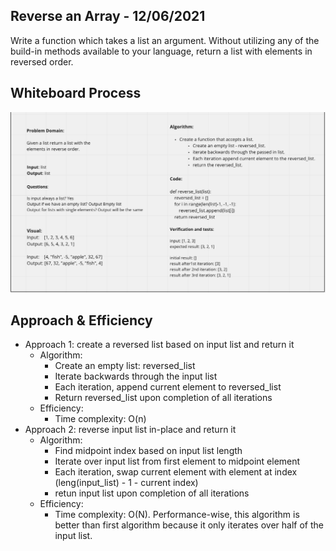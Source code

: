## Reverse an Array - 12/06/2021

Write a function which takes a list an argument. Without utilizing any of the build-in methods available to your language, return a list with elements in reversed order.

## Whiteboard Process

![Reverse a list](array_reverse.png)

## Approach & Efficiency

- Approach 1: create a reversed list based on input list and return it
  - Algorithm:
    - Create an empty list: reversed_list
    - Iterate backwards through the input list
    - Each iteration, append current element to reversed_list
    - Return reversed_list upon completion of all iterations
  - Efficiency:
    - Time complexity: O(n)
- Approach 2: reverse input list in-place and return it
  - Algorithm:
    - Find midpoint index based on input list length
    - Iterate over input list from first element to midpoint element
    - Each iteration, swap current element with element at index (leng(input_list) - 1 - current index)
    - retun input list upon completion of all iterations
  - Efficiency:
    - Time complexity: O(N). Performance-wise, this algorithm is better than first algorithm because it only iterates over half of the input list.
